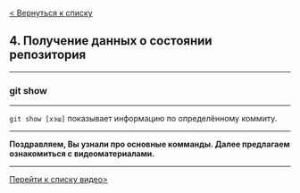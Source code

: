 [< Вернуться к списку](./readme.md "На главную")

## 4. Получение данных о состоянии репозитория
---
### git show 
---
`git show [хэш]` показывает информацию по определённому коммиту.

---

**Поздравляем, Вы узнали про основные комманды.
Далее предлагаем ознакомиться с видеоматериалами.**

---
[Перейти к списку видео>](./14video.md "Next")